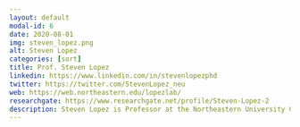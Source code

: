 ```yaml
---
layout: default
modal-id: 6
date: 2020-08-01
img: steven_lopez.png
alt: Steven Lopez
categories: [sort]
title: Prof. Steven Lopez
linkedin: https://www.linkedin.com/in/stevenlopezphd
twitter: https://twitter.com/StevenLopez_neu
web: https://web.northeastern.edu/lopezlab/
researchgate: https://www.researchgate.net/profile/Steven-Lopez-2
description: Steven Lopez is Professor at the Northeastern University College of Science (US). His group employs quantum mechanics and machine learning to discover new organic materials for renewable energy and photomedicine applications. They collaborate with experimental experts to create a feedback loop that speeds up discoveries. Their focus is on enhancing sustainable organic reactions using photocatalysis, particularly for cancer treatment through Photodynamic Therapy, and optimizing organic solar cells by manipulating material crystallinity and interfaces.
---
```

